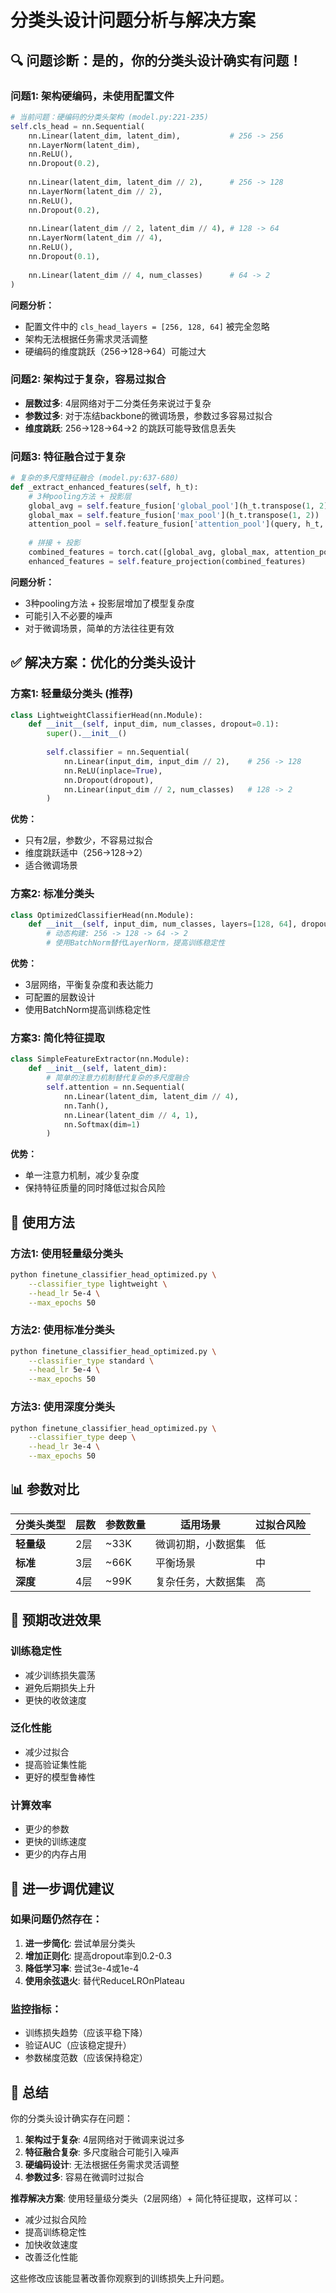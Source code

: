 # 分类头设计问题分析与解决方案

## 🔍 **问题诊断：是的，你的分类头设计确实有问题！**

### **问题1: 架构硬编码，未使用配置文件**
```python
# 当前问题：硬编码的分类头架构 (model.py:221-235)
self.cls_head = nn.Sequential(
    nn.Linear(latent_dim, latent_dim),           # 256 -> 256
    nn.LayerNorm(latent_dim),
    nn.ReLU(),
    nn.Dropout(0.2),
    
    nn.Linear(latent_dim, latent_dim // 2),      # 256 -> 128
    nn.LayerNorm(latent_dim // 2),
    nn.ReLU(),
    nn.Dropout(0.2),
    
    nn.Linear(latent_dim // 2, latent_dim // 4), # 128 -> 64
    nn.LayerNorm(latent_dim // 4),
    nn.ReLU(),
    nn.Dropout(0.1),
    
    nn.Linear(latent_dim // 4, num_classes)      # 64 -> 2
)
```

**问题分析：**
- 配置文件中的 `cls_head_layers = [256, 128, 64]` 被完全忽略
- 架构无法根据任务需求灵活调整
- 硬编码的维度跳跃（256→128→64）可能过大

### **问题2: 架构过于复杂，容易过拟合**
- **层数过多**: 4层网络对于二分类任务来说过于复杂
- **参数过多**: 对于冻结backbone的微调场景，参数过多容易过拟合
- **维度跳跃**: 256→128→64→2 的跳跃可能导致信息丢失

### **问题3: 特征融合过于复杂**
```python
# 复杂的多尺度特征融合 (model.py:637-680)
def _extract_enhanced_features(self, h_t):
    # 3种pooling方法 + 投影层
    global_avg = self.feature_fusion['global_pool'](h_t.transpose(1, 2))
    global_max = self.feature_fusion['max_pool'](h_t.transpose(1, 2))
    attention_pool = self.feature_fusion['attention_pool'](query, h_t, h_t)
    
    # 拼接 + 投影
    combined_features = torch.cat([global_avg, global_max, attention_pool], dim=1)
    enhanced_features = self.feature_projection(combined_features)
```

**问题分析：**
- 3种pooling方法 + 投影层增加了模型复杂度
- 可能引入不必要的噪声
- 对于微调场景，简单的方法往往更有效

## ✅ **解决方案：优化的分类头设计**

### **方案1: 轻量级分类头 (推荐)**
```python
class LightweightClassifierHead(nn.Module):
    def __init__(self, input_dim, num_classes, dropout=0.1):
        super().__init__()
        
        self.classifier = nn.Sequential(
            nn.Linear(input_dim, input_dim // 2),    # 256 -> 128
            nn.ReLU(inplace=True),
            nn.Dropout(dropout),
            nn.Linear(input_dim // 2, num_classes)   # 128 -> 2
        )
```

**优势：**
- 只有2层，参数少，不容易过拟合
- 维度跳跃适中（256→128→2）
- 适合微调场景

### **方案2: 标准分类头**
```python
class OptimizedClassifierHead(nn.Module):
    def __init__(self, input_dim, num_classes, layers=[128, 64], dropout=0.15):
        # 动态构建: 256 -> 128 -> 64 -> 2
        # 使用BatchNorm替代LayerNorm，提高训练稳定性
```

**优势：**
- 3层网络，平衡复杂度和表达能力
- 可配置的层数设计
- 使用BatchNorm提高训练稳定性

### **方案3: 简化特征提取**
```python
class SimpleFeatureExtractor(nn.Module):
    def __init__(self, latent_dim):
        # 简单的注意力机制替代复杂的多尺度融合
        self.attention = nn.Sequential(
            nn.Linear(latent_dim, latent_dim // 4),
            nn.Tanh(),
            nn.Linear(latent_dim // 4, 1),
            nn.Softmax(dim=1)
        )
```

**优势：**
- 单一注意力机制，减少复杂度
- 保持特征质量的同时降低过拟合风险

## 🚀 **使用方法**

### **方法1: 使用轻量级分类头**
```bash
python finetune_classifier_head_optimized.py \
    --classifier_type lightweight \
    --head_lr 5e-4 \
    --max_epochs 50
```

### **方法2: 使用标准分类头**
```bash
python finetune_classifier_head_optimized.py \
    --classifier_type standard \
    --head_lr 5e-4 \
    --max_epochs 50
```

### **方法3: 使用深度分类头**
```bash
python finetune_classifier_head_optimized.py \
    --classifier_type deep \
    --head_lr 3e-4 \
    --max_epochs 50
```

## 📊 **参数对比**

| 分类头类型 | 层数 | 参数数量 | 适用场景 | 过拟合风险 |
|------------|------|----------|----------|------------|
| **轻量级** | 2层 | ~33K | 微调初期，小数据集 | 低 |
| **标准** | 3层 | ~66K | 平衡场景 | 中 |
| **深度** | 4层 | ~99K | 复杂任务，大数据集 | 高 |

## 🎯 **预期改进效果**

### **训练稳定性**
- 减少训练损失震荡
- 避免后期损失上升
- 更快的收敛速度

### **泛化性能**
- 减少过拟合
- 提高验证集性能
- 更好的模型鲁棒性

### **计算效率**
- 更少的参数
- 更快的训练速度
- 更少的内存占用

## 🔧 **进一步调优建议**

### **如果问题仍然存在：**
1. **进一步简化**: 尝试单层分类头
2. **增加正则化**: 提高dropout率到0.2-0.3
3. **降低学习率**: 尝试3e-4或1e-4
4. **使用余弦退火**: 替代ReduceLROnPlateau

### **监控指标：**
- 训练损失趋势（应该平稳下降）
- 验证AUC（应该稳定提升）
- 参数梯度范数（应该保持稳定）

## 📝 **总结**

你的分类头设计确实存在问题：

1. **架构过于复杂**: 4层网络对于微调来说过多
2. **特征融合复杂**: 多尺度融合可能引入噪声
3. **硬编码设计**: 无法根据任务需求灵活调整
4. **参数过多**: 容易在微调时过拟合

**推荐解决方案**: 使用轻量级分类头（2层网络）+ 简化特征提取，这样可以：
- 减少过拟合风险
- 提高训练稳定性
- 加快收敛速度
- 改善泛化性能

这些修改应该能显著改善你观察到的训练损失上升问题。